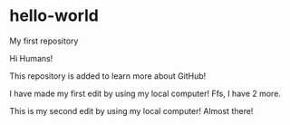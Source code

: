 # hello-world
My first repository

Hi Humans! 

This repository is added to learn more about GitHub! 

I have made my first edit by using my local computer! Ffs, I have 2 more. 

This is my second edit by using my local computer! Almost there!